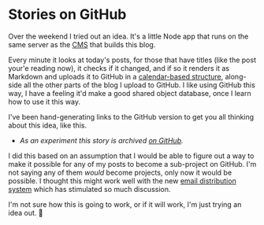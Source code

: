 # Stories on GitHub
Over the weekend I tried out an idea. It's a little Node app that runs on the same server as the <a href="https://github.com/scripting/oldSchoolBlog">CMS</a> that builds this blog.

Every minute it looks at today's posts, for those that have titles (like the post your'e reading now), it checks if it changed, and if so it renders it as Markdown and uploads it to GitHub in a <a href="https://github.com/scripting/Scripting-News/tree/master/blog/stories/">calendar-based structure</a>, along-side all the other parts of the blog I upload to GitHub.  I like using GitHub this way, I have a feeling it'd make a good shared object database, once I learn how to use it this way.

I've been hand-generating links to the GitHub version to get you all thinking about this idea, like this. 
* <i>As an experiment this story is archived <a href="https://github.com/scripting/Scripting-News/blob/master/blog/stories/2019/10/14/a130849.md">on GitHub</a>.</i>

I did this based on an assumption that I would be able to figure out a way to make it possible for any of my posts to become a sub-project on GitHub. I'm not saying any of them <i>would</i> become projects, only now it would be possible. I thought this might work well with the new <a href="http://scripting.com/email/">email distribution system</a> which has stimulated so much discussion. 

I'm not sure how this is going to work, or if it will work, I'm just trying an idea out. :rocket:

